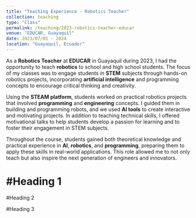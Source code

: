 ```yaml
---
title: "Teaching Experience - Robotics Teacher"
collection: teaching
type: "Class"
permalink: /teaching/2023-robotics-teacher-educar
venue: "EDUCAR, Guayaquil"
date: 2023/07/01 - 2024
location: "Guayaquil, Ecuador"
---
```


As a **Robotics Teacher** at **EDUCAR** in Guayaquil during 2023, I had the opportunity to teach **robotics** to school and high school students. The focus of my classes was to engage students in **STEM** subjects through hands-on robotics projects, incorporating **artificial intelligence** and programming concepts to encourage critical thinking and creativity.

Using the **STEAM platform**, students worked on practical robotics projects that involved **programming** and **engineering** concepts. I guided them in building and programming robots, and we used **AI tools** to create interactive and motivating projects. In addition to teaching technical skills, I offered motivational talks to help students develop a passion for learning and to foster their engagement in STEM subjects.

Throughout the course, students gained both theoretical knowledge and practical experience in **AI**, **robotics**, and **programming**, preparing them to apply these skills in real-world applications. This role allowed me to not only teach but also inspire the next generation of engineers and innovators.

#Heading 1
=

#Heading 2


#Heading 3

